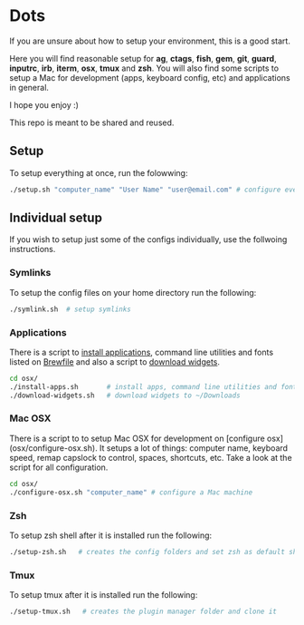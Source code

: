 # Dots

If you are unsure about how to setup your environment, this is a good start.

Here you will find reasonable setup for **ag**, **ctags**, **fish**, **gem**, **git**, **guard**, **inputrc**, **irb**, **iterm**, **osx**, **tmux** and **zsh**.
You will also find some scripts to setup a Mac for development (apps, keyboard config, etc) and applications in general.

I hope you enjoy :)

This repo is meant to be shared and reused.

##  Setup

To setup everything at once, run the folowwing:

```sh
./setup.sh "computer_name" "User Name" "user@email.com" # configure everything
```

##  Individual setup
If you wish to setup just some of the configs individually, use the follwoing instructions.

### Symlinks

To setup the config files on your home directory run the following:

```sh
./symlink.sh  # setup symlinks
```

### Applications

There is a script to [install applications](osx/install-apps.sh), command line utilities and fonts listed on [Brewfile](osx/Brewfile) and also a script to [download widgets](osx/download-widgets.sh).

```sh
cd osx/
./install-apps.sh       # install apps, command line utilities and fonts
./download-widgets.sh   # download widgets to ~/Downloads
```

### Mac OSX

There is a script to to setup Mac OSX for development on [configure osx] (osx/configure-osx.sh). It setups a lot of things: computer name, keyboard speed, remap capslock to control, spaces, shortcuts, etc. Take a look at the  script for all configuration.

```sh
cd osx/
./configure-osx.sh "computer_name" # configure a Mac machine
```

### Zsh

To setup zsh shell after it is installed run the following:

```sh
./setup-zsh.sh   # creates the config folders and set zsh as default shell
```

### Tmux

To setup tmux after it is installed run the following:

```sh
./setup-tmux.sh   # creates the plugin manager folder and clone it
```
